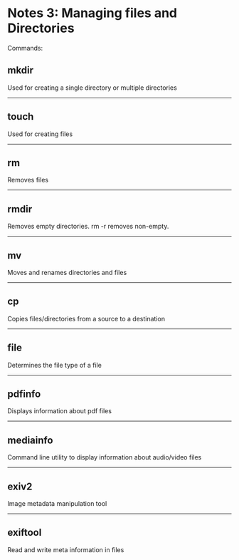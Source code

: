 # Notes 3: Managing files and Directories

Commands:

## mkdir
Used for creating a single directory or multiple directories

<hr>

## touch
Used for creating files

<hr>

## rm
Removes files

<hr>

## rmdir
Removes empty directories. rm -r removes non-empty.

<hr>

## mv
Moves and renames directories and files

<hr>

## cp
Copies files/directories from a source to a destination 

<hr>

## file
Determines the file type of a file

<hr>

## pdfinfo
Displays information about pdf files

<hr>

## mediainfo
Command line utility to display information about audio/video files

<hr>

## exiv2
Image metadata manipulation tool

<hr>

## exiftool
Read and write meta information in files